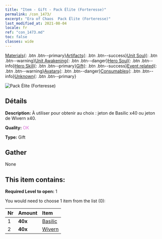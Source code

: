 ```yaml
---
title: "Item - Gift - Pack Élite (Forteresse)"
permalink: /con_1473/
excerpt: "Era of Chaos  Pack Élite (Forteresse)"
last_modified_at: 2021-08-04
locale: fr
ref: "con_1473.md"
toc: false
classes: wide
---
```

 [Materials](/ItemsFR/){: .btn .btn--primary}[Artifacts](/ItemsFR/Artifacts/){: .btn .btn--success}[Unit Soul](/ItemsFR/UnitSoul/){: .btn .btn--warning}[Unit Awakening](/ItemsFR/UnitAwakening/){: .btn .btn--danger}[Hero Soul](/ItemsFR/HeroSoul/){: .btn .btn--info}[Hero Skill](/ItemsFR/HeroSkill/){: .btn .btn--primary}[Gift](/ItemsFR/Gift/){: .btn .btn--success}[Event related](/ItemsFR/Events/){: .btn .btn--warning}[Avatars](/ItemsFR/Avatars/){: .btn .btn--danger}[Consumables](/ItemsFR/Consumables/){: .btn .btn--info}[Unknown](/ItemsFR/Unknown/){: .btn .btn--primary}

 ![Pack Élite (Forteresse)](/images/t/i_907087.png)

## Détails
 **Description:** À utiliser pour obtenir au choix : jeton de Basilic x40 ou jeton de Wivern x40.

 **Quality:** <span style="color: #DA70D6">OK</span>

 **Type:** Gift

## Gather

  None

## This item contains:

 **Required Level to open:** 1

 You would need to choose 1 item from the list (0):

  | Nr | Amount |     Item    |
  |:---|:-------|:------------|
  | 1 |  **40x** | [Basilic](/ItemsFR/unt_256/) |  | 
  | 2 |  **40x** | [Wivern](/ItemsFR/unt_258/) |  | 
